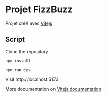 ﻿# Projet FizzBuzz

Projet créé avec [Vitejs](https://vitejs.dev/)

## Script

Clone the repository  
  
`npm install`  
  
`npm run dev `  
  
Visit http://localhost:5173
  
More documentation on [Vitejs documentation](https://vitejs.dev/guide/#scaffolding-your-first-vite-project)
